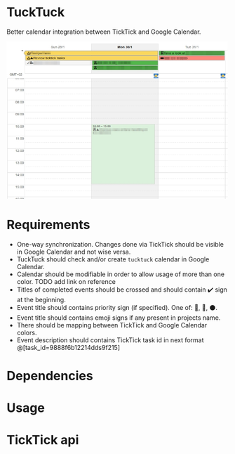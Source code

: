 # TuckTuck
Better calendar integration between TickTick and Google Calendar.

![example](img/img1.jpg)

# Requirements
* One-way synchronization. Changes done via TickTick should be visible in Google Calendar and not wise versa.
* TuckTuck should check and/or create `tucktuck` calendar in Google Calendar.
* Calendar should be modifiable in order to allow usage of more than one color. TODO add link on reference
* Titles of completed events should be crossed and should contain ✔️ sign at the beginning.
* Event title should contains priority sign (if specified). One of: 🔻, 🔺, ⚫️.
* Event title should contains emoji signs if any present in projects name.
* There should be mapping between TickTick and Google Calendar colors.
* Event description should contains TickTick task id in next format @[task_id=9888f6b12214dds9f215]

# Dependencies

# Usage

# TickTick api
